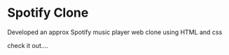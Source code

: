 <h1>Spotify Clone</h1>
<p> Developed an  approx Spotify music player web  clone using HTML and css </p>
<p> check it out....</p>
